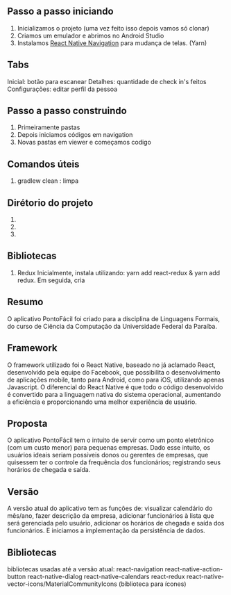 ## Passo a passo iniciando
1. Inicializamos o projeto (uma vez feito isso depois vamos só clonar)
2. Criamos um emulador e abrimos no Android Studio
3. Instalamos [React Native Navigation](https://reactnavigation.org/docs/en/getting-started.html) para mudança de telas. (Yarn)

## Tabs
Inicial: botão para escanear
Detalhes: quantidade de check in's feitos
Configurações: editar perfil da pessoa

## Passo a passo construindo
1. Primeiramente pastas
2. Depois iniciamos códigos em navigation
3. Novas pastas em viewer e começamos codigo

## Comandos úteis
1. gradlew clean : limpa 

## Dirétorio do projeto
1. 
2. 
3.

## Bibliotecas
1. Redux
    Inicialmente, instala utilizando: yarn add react-redux & yarn add redux.
    Em seguida, cria 

## Resumo
O aplicativo PontoFácil foi criado para a disciplina de Linguagens Formais, do curso de Ciência da Computação da Universidade Federal da Paraíba.

## Framework
O framework utilizado foi o React Native, baseado no já aclamado React, desenvolvido pela equipe do Facebook, que possibilita o desenvolvimento de aplicações mobile, tanto para Android, como para iOS, utilizando apenas Javascript. 
O diferencial do React Native é que todo o código desenvolvido é convertido para a linguagem nativa do sistema operacional, aumentando a eficiência e proporcionando uma melhor experiência de usuário. 

## Proposta
O aplicativo PontoFácil tem o intuito de servir como um ponto eletrônico (com um custo menor) para pequenas empresas. Dado esse intuito, os usuários ideais seriam possíveis donos ou gerentes de empresas, que quisessem ter o controle da frequência dos funcionários; registrando seus horários de chegada e saída.

## Versão
A versão atual do aplicativo tem as funções de: visualizar calendário do mês/ano, fazer descrição da empresa, adicionar funcionários à lista que será gerenciada pelo usuário, adicionar os horários de chegada e saída dos funcionários. E iniciamos a implementação da persistência de dados.

## Bibliotecas
bibliotecas usadas até a versão atual:
react-navigation
react-native-action-button
react-native-dialog
react-native-calendars
react-redux
react-native-vector-icons/MaterialCommunityIcons (biblioteca para ícones)
